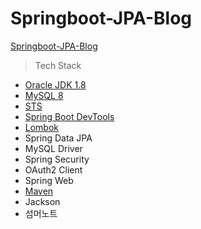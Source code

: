 # Springboot-JPA-Blog
[Springboot-JPA-Blog](https://getinthere.tistory.com/)

> Tech Stack  
* [Oracle JDK 1.8](https://adoptopenjdk.net/installation.html)
* [MySQL 8](https://www.mysql.com/)
* [STS](https://spring.io/tools)
* [Spring Boot DevTools](https://docs.spring.io/spring-boot/docs/1.5.16.RELEASE/reference/html/using-boot-devtools.html)
* [Lombok](https://projectlombok.org/)
* Spring Data JPA 
* MySQL Driver
* Spring Security
* OAuth2 Client
* Spring Web
* [Maven](https://mvnrepository.com/)
* Jackson
* 섬머노트 
